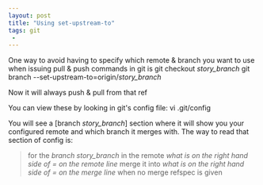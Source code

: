```yaml
---
layout: post
title: "Using set-upstream-to"
tags: git
 -
---
```


One way to avoid having to specify which remote & branch you want to use when issuing pull & push commands in git is
git checkout *story_branch*
git branch --set-upstream-to=origin/*story_branch*

Now it will always push & pull from that ref

You can view these by looking in git's config file:
vi .git/config

You will see a [branch *story_branch*] section where it will show you your 
configured remote and which branch it merges with. The way to read that section of config is:

> for the *branch* *story_branch* in the remote *what is on the right hand side of = on the remote line* 
> merge it into *what is on the right hand side of = on the merge line* when no merge refspec is given 
